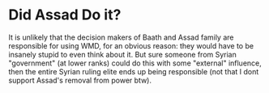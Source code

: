 # Did Assad Do it?

It is unlikely that the decision makers of Baath and Assad family are responsible for using WMD, for an obvious reason: they would have to be insanely stupid to even think about it. But sure someone from Syrian "government" (at lower ranks) could do this with some "external" influence, then the entire Syrian ruling elite ends up being responsible (not that I dont support Assad's removal from power btw).















